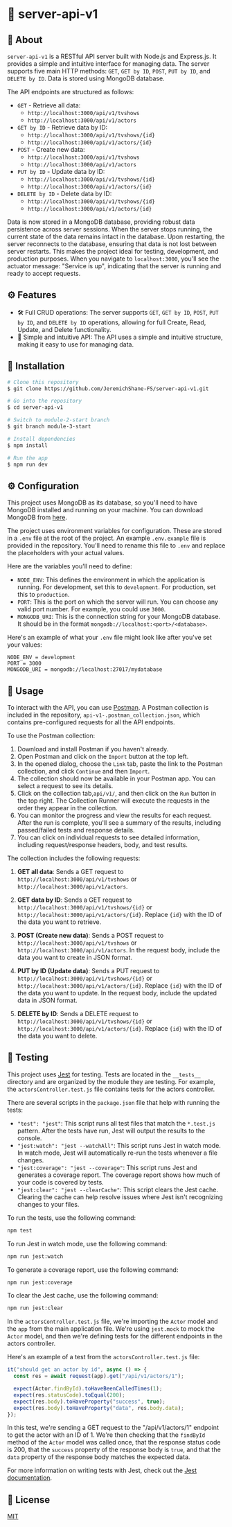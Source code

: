 # 🚀 server-api-v1

## 📖 About

`server-api-v1` is a RESTful API server built with Node.js and Express.js. It provides a simple and intuitive interface for managing data. The server supports five main HTTP methods: `GET`, `GET by ID`, `POST`, `PUT by ID`, and `DELETE by ID`. Data is stored using MongoDB database.

The API endpoints are structured as follows:

- `GET` - Retrieve all data:
  - `http://localhost:3000/api/v1/tvshows`
  - `http://localhost:3000/api/v1/actors`
- `GET by ID` - Retrieve data by ID:
  - `http://localhost:3000/api/v1/tvshows/{id}`
  - `http://localhost:3000/api/v1/actors/{id}`
- `POST` - Create new data:
  - `http://localhost:3000/api/v1/tvshows`
  - `http://localhost:3000/api/v1/actors`
- `PUT by ID` - Update data by ID:
  - `http://localhost:3000/api/v1/tvshows/{id}`
  - `http://localhost:3000/api/v1/actors/{id}`
- `DELETE by ID` - Delete data by ID:
  - `http://localhost:3000/api/v1/tvshows/{id}`
  - `http://localhost:3000/api/v1/actors/{id}`

Data is now stored in a MongoDB database, providing robust data persistence across server sessions. When the server stops running, the current state of the data remains intact in the database. Upon restarting, the server reconnects to the database, ensuring that data is not lost between server restarts. This makes the project ideal for testing, development, and production purposes. When you navigate to `localhost:3000`, you'll see the actuator message: "Service is up", indicating that the server is running and ready to accept requests.

## ⚙️ Features

- 🛠️ Full CRUD operations: The server supports `GET`, `GET by ID`, `POST`, `PUT by ID`, and `DELETE by ID` operations, allowing for full Create, Read, Update, and Delete functionality.
- 🎯 Simple and intuitive API: The API uses a simple and intuitive structure, making it easy to use for managing data.

## 💾 Installation

```bash
# Clone this repository
$ git clone https://github.com/JeremichShane-FS/server-api-v1.git

# Go into the repository
$ cd server-api-v1

# Switch to module-2-start branch
$ git branch module-3-start

# Install dependencies
$ npm install

# Run the app
$ npm run dev
```

## ⚙️ Configuration

This project uses MongoDB as its database, so you'll need to have MongoDB installed and running on your machine. You can download MongoDB from [here](https://www.mongodb.com/try/download/community).

The project uses environment variables for configuration. These are stored in a `.env` file at the root of the project. An example `.env.example` file is provided in the repository. You'll need to rename this file to `.env` and replace the placeholders with your actual values.

Here are the variables you'll need to define:

- `NODE_ENV`: This defines the environment in which the application is running. For development, set this to `development`. For production, set this to `production`.
- `PORT`: This is the port on which the server will run. You can choose any valid port number. For example, you could use `3000`.
- `MONGODB_URI`: This is the connection string for your MongoDB database. It should be in the format `mongodb://localhost:<port>/<database>`.

Here's an example of what your `.env` file might look like after you've set your values:

```properties
NODE_ENV = development
PORT = 3000
MONGODB_URI = mongodb://localhost:27017/mydatabase
```

## 🔧 Usage

To interact with the API, you can use [Postman](https://www.postman.com/downloads/). A Postman collection is included in the repository, `api-v1-.postman_collection.json`, which contains pre-configured requests for all the API endpoints.

To use the Postman collection:

1. Download and install Postman if you haven't already.
2. Open Postman and click on the `Import` button at the top left.
3. In the opened dialog, choose the `Link` tab, paste the link to the Postman collection, and click `Continue` and then `Import`.
4. The collection should now be available in your Postman app. You can select a request to see its details.
5. Click on the collection tab,`api/v1/`, and then click on the `Run` button in the top right. The Collection Runner will execute the requests in the order they appear in the collection.
6. You can monitor the progress and view the results for each request. After the run is complete, you'll see a summary of the results, including passed/failed tests and response details.
7. You can click on individual requests to see detailed information, including request/response headers, body, and test results.

The collection includes the following requests:

1. **GET all data**: Sends a GET request to `http://localhost:3000/api/v1/tvshows` or `http://localhost:3000/api/v1/actors`.

2. **GET data by ID**: Sends a GET request to `http://localhost:3000/api/v1/tvshows/{id}` or `http://localhost:3000/api/v1/actors/{id}`. Replace `{id}` with the ID of the data you want to retrieve.

3. **POST (Create new data)**: Sends a POST request to `http://localhost:3000/api/v1/tvshows` or `http://localhost:3000/api/v1/actors`. In the request body, include the data you want to create in JSON format.

4. **PUT by ID (Update data)**: Sends a PUT request to `http://localhost:3000/api/v1/tvshows/{id}` or `http://localhost:3000/api/v1/actors/{id}`. Replace `{id}` with the ID of the data you want to update. In the request body, include the updated data in JSON format.

5. **DELETE by ID**: Sends a DELETE request to `http://localhost:3000/api/v1/tvshows/{id}` or `http://localhost:3000/api/v1/actors/{id}`. Replace `{id}` with the ID of the data you want to delete.

## 🧪 Testing

This project uses [Jest](https://jestjs.io/) for testing. Tests are located in the `__tests__` directory and are organized by the module they are testing. For example, the `actorsController.test.js` file contains tests for the actors controller.

There are several scripts in the `package.json` file that help with running the tests:

- `"test": "jest"`: This script runs all test files that match the `*.test.js` pattern. After the tests have run, Jest will output the results to the console.
- `"jest:watch": "jest --watchAll"`: This script runs Jest in watch mode. In watch mode, Jest will automatically re-run the tests whenever a file changes.
- `"jest:coverage": "jest --coverage"`: This script runs Jest and generates a coverage report. The coverage report shows how much of your code is covered by tests.
- `"jest:clear": "jest --clearCache"`: This script clears the Jest cache. Clearing the cache can help resolve issues where Jest isn't recognizing changes to your files.

To run the tests, use the following command:

```bash
npm test
```

To run Jest in watch mode, use the following command:

```bash
npm run jest:watch
```

To generate a coverage report, use the following command:

```bash
npm run jest:coverage
```

To clear the Jest cache, use the following command:

```bash
npm run jest:clear
```

In the `actorsController.test.js` file, we're importing the `Actor` model and the `app` from the main application file. We're using `jest.mock` to mock the `Actor` model, and then we're defining tests for the different endpoints in the actors controller.

Here's an example of a test from the `actorsController.test.js` file:

```javascript
it("should get an actor by id", async () => {
  const res = await request(app).get("/api/v1/actors/1");

  expect(Actor.findById).toHaveBeenCalledTimes(1);
  expect(res.statusCode).toEqual(200);
  expect(res.body).toHaveProperty("success", true);
  expect(res.body).toHaveProperty("data", res.body.data);
});
```

In this test, we're sending a GET request to the "/api/v1/actors/1" endpoint to get the actor with an ID of 1. We're then checking that the `findById` method of the `Actor` model was called once, that the response status code is 200, that the `success` property of the response body is `true`, and that the `data` property of the response body matches the expected data.

For more information on writing tests with Jest, check out the [Jest documentation](https://jestjs.io/docs/getting-started).

## 📜 License

[MIT](https://choosealicense.com/licenses/mit/)

